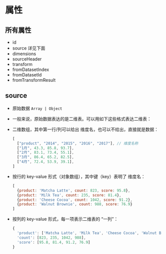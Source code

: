 # 属性

## 所有属性

+ id
+ source 详见下面
+ dimensions
+ sourceHeader
+ transform
+ fromDatasetIndex
+ fromDatasetId
+ fromTransformResult

## source

+ 原始数据 `Array | Object`

+ 一般来说，原始数据表达的是二维表。可以用如下这些格式表达二维表：

+ 二维数组，其中第一行/列可以给出 维度名，也可以不给出，直接就是数据：

  ```js
  [
    ["product", "2014", "2015", "2016", "2017"], // 维度名称
    ["1月", 43.3, 85.8, 93.7],
    ["2月", 83.1, 73.4, 55.1],
    ["3月", 86.4, 65.2, 82.5],
    ["4月", 72.4, 53.9, 39.1],
  ]
  ```

+ 按行的 key-value 形式（对象数组），其中键（key）表明了 维度名：

  ```js
  [
    {product: 'Matcha Latte', count: 823, score: 95.8},
    {product: 'Milk Tea', count: 235, score: 81.4},
    {product: 'Cheese Cocoa', count: 1042, score: 91.2},
    {product: 'Walnut Brownie', count: 988, score: 76.9}
  ]
  ```

+ 按列的 key-value 形式，每一项表示二维表的 “一列”：

  ```js
  {
    'product': ['Matcha Latte', 'Milk Tea', 'Cheese Cocoa', 'Walnut Brownie'],
    'count': [823, 235, 1042, 988],
    'score': [95.8, 81.4, 91.2, 76.9]
  }
  ```

